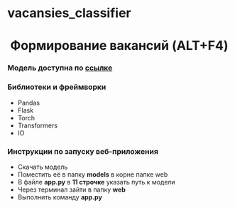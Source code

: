# vacansies_classifier


<h1 align="center">Формирование вакансий (ALT+F4)</h1>

### Модель доступна по <a href="https://drive.google.com/file/d/1a-o-HGmqrslVKZeUEBC2yGgW9RxxM8xX/view?usp=drive_link">ссылке<a/>

### Библиотеки и фреймворки

<ul>
  <li>
    Pandas
  </li>
  <li>
    Flask
  </li>
  <li>
    Torch
  </li>
  <li>
    Transformers
  </li>
  <li>
    IO
  </li>
</ul>

### Инструкции по запуску веб-приложения
 
<ul>
  <li>Скачать модель</li>
  <li>Поместить её в папку <b>models</b> в корне папке web</li>
  <li>В файле <b>app.py</b> в <b>11 строчке</b> указать путь к модели</li>
  <li>Через терминал зайти в папку <b>web</b></li>
  <li>Выполнить команду <b>app.py</b></li>
</ul>
